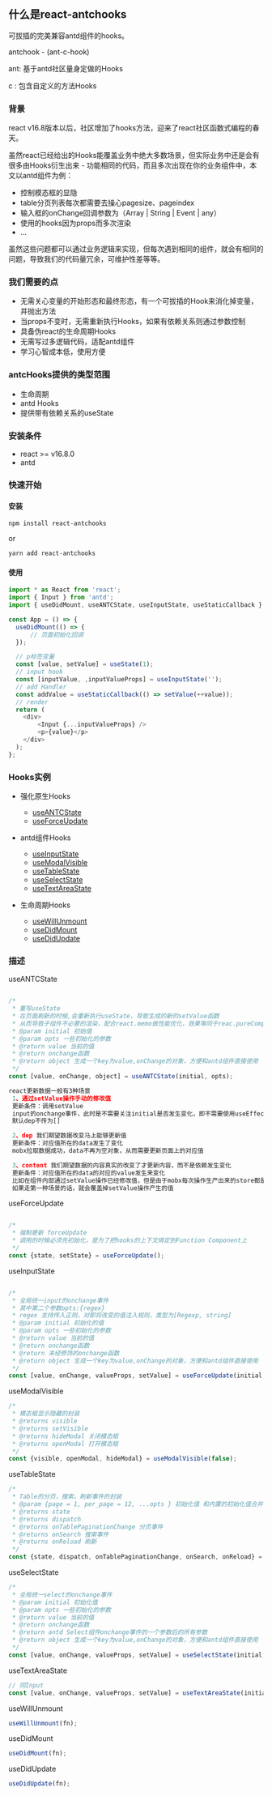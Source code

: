 ## 什么是react-antchooks

可拔插的完美兼容antd组件的hooks。

antchook - (ant-c-hook)

ant: 基于antd社区量身定做的Hooks

c  : 包含自定义的方法Hooks


### 背景
react v16.8版本以后，社区增加了hooks方法，迎来了react社区函数式编程的春天。

虽然react已经给出的Hooks能覆盖业务中绝大多数场景，但实际业务中还是会有很多由Hooks衍生出来 - 功能相同的代码，而且多次出现在你的业务组件中，本文以antd组件为例：

- 控制模态框的显隐
- table分页列表每次都需要去操心pagesize、pageindex
- 输入框的onChange回调参数为（Array | String | Event | any）
- 使用的hooks因为props而多次渲染
- ...

虽然这些问题都可以通过业务逻辑来实现，但每次遇到相同的组件，就会有相同的问题，导致我们的代码量冗余，可维护性差等等。

### 我们需要的点

- 无需关心变量的开始形态和最终形态，有一个可拔插的Hook来消化掉变量，并抛出方法
- 当props不变时，无需重新执行Hooks，如果有依赖关系则通过参数控制
- 具备伪react的生命周期Hooks
- 无需写过多逻辑代码，适配antd组件
- 学习心智成本低，使用方便

### antcHooks提供的类型范围

- 生命周期
- antd Hooks
- 提供带有依赖关系的useState

### 安装条件

- react >= v16.8.0
- antd

### 快速开始

#### 安装
```node
npm install react-antchooks
```
or
```node
yarn add react-antchooks
```

#### 使用

```js
import * as React from 'react';
import { Input } from 'antd';
import { useDidMount, useANTCState, useInputState, useStaticCallback } from "react-antchooks";

const App = () => {
  useDidMount(() => {
      // 页面初始化回调
  });

  // p标签变量
  const [value, setValue] = useState(1);
  // input hook
  const [inputValue, ,inputValueProps] = useInputState('');
  // add Handler
  const addValue = useStaticCallback(() => setValue(++value));
  // render
  return (
    <div>
        <Input {...inputValueProps} />
        <p>{value}</p>
    </div>
  );
};

```

### Hooks实例

- 强化原生Hooks
    -  [useANTCState](#useANTCState)
    -  [useForceUpdate](#useForceUpdate)

- antd组件Hooks
    -  [useInputState](#useInputState)
    -  [useModalVisible](#useModalVisible)
    -  [useTableState](#useTableState)
    -  [useSelectState](#useSelectState)
    -  [useTextAreaState](#useTextAreaState)

- 生命周期Hooks
    -  [useWillUnmount](#useWillUnmount)
    -  [useDidMount](#useDidMount)
    -  [useDidUpdate](#useDidUpdate)


### 描述

 <span id="useANTCState">useANTCState</span>

```js

/*
 * 重写useState
 * 在页面刷新的时候,会重新执行useState，导致生成的新的setValue函数
 * 从而导致子组件不必要的渲染，配合react.memo做性能优化，效果等同于reac.pureComponent
 * @param initial 初始值
 * @param opts 一些初始化的参数
 * @return value 当前的值
 * @return onchange函数
 * @return object 生成一个key为value,onChange的对象，方便和antd组件直接使用
 */
const [value, onChange, object] = useANTCState(initial, opts);

react更新数据一般有3种场景
 1、通过setValue操作手动的修改值
 更新条件：调用setValue
 input的onchange事件，此时是不需要关注initial是否发生变化，即不需要使用useEffect
 默认dep不传为[]

 2、dep 我们期望数据改变马上能够更新值
 更新条件：对应值所在的data发生了变化
 mobx拉取数据成功，data不再为空对象，从而需要更新页面上的对应值

 3、content 我们期望数据的内容真实的改变了才更新内容，而不是依赖发生变化
 更新条件：对应值所在的data的对应的value发生来变化
 比如在组件内部通过setValue操作已经修改值，但是由于mobx每次操作生产出来的store都是新的，
 如果走第一种场景的话，就会覆盖掉setValue操作产生的值
```

 <span id="useForceUpdate">useForceUpdate</span>

```js

/*
 * 强制更新 forceUpdate
 * 调用的时候必须先初始化，是为了把hooks的上下文绑定到Function Component上
 */
const {state, setState} = useForceUpdate();

```

 <span id="useInputState">useInputState</span>

```js

/*
 * 全局统一input的onchange事件
 * 其中第二个参数opts:{regex}
 * regex 支持传入正则，对即将改变的值注入规则，类型为[Regexp, string]
 * @param initial 初始化的值
 * @param opts 一些初始化的参数
 * @return value 当前的值
 * @return onchange函数
 * @return 未经修饰的onchange函数
 * @return object 生成一个key为value,onChange的对象，方便和antd组件直接使用
 */
const [value, onChange, valueProps, setValue] = useForceUpdate(initial, opts);

```

 <span id="useModalVisible">useModalVisible</span>

```js
/*
 * 模态框显示隐藏的封装
 * @returns visible
 * @returns setVisible
 * @returns hideModal 关闭模态框
 * @returns openModal 打开模态框
 */
const {visible, openModal, hideModal} = useModalVisible(false);

```

 <span id="useTableState">useTableState</span>

```js
/*
 * Table的分页，搜索，刷新事件的封装
 * @param {page = 1, per_page = 12, ...opts } 初始化值 和内置的初始化值合并
 * @returns state
 * @returns dispatch
 * @returns onTablePaginationChange 分页事件
 * @returns onSearch 搜索事件
 * @returns onReload 刷新
 */
const {state, dispatch, onTablePaginationChange, onSearch, onReload} = useTableState(initialState);

```

 <span id="useSelectState">useSelectState</span>

```js
/*
 * 全局统一select的onchange事件
 * @param initial 初始化值
 * @param opts 一些初始化的参数
 * @return value 当前的值
 * @return onchange函数
 * @return antd Select组件onchange事件的一个参数后的所有参数
 * @return object 生成一个key为value,onChange的对象，方便和antd组件直接使用
 */
const [value, onChange, valueProps, setValue] = useSelectState(initial, opts);

```

 <span id="useTextAreaState">useTextAreaState</span>

```js
// 同Input
const [value, onChange, valueProps, setValue] = useTextAreaState(initial, opts);

```


<span id="useWillUnmount">useWillUnmount</span>

```js
useWillUnmount(fn);
```

<span id="useDidMount">useDidMount</span>

```js
useDidMount(fn);
```

<span id="useDidUpdate">useDidUpdate</span>

```js
useDidUpdate(fn);
```